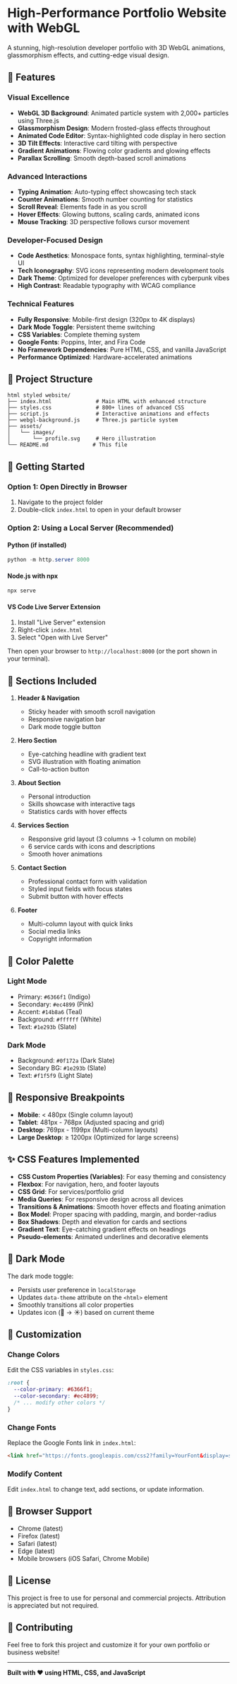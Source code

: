 # High-Performance Portfolio Website with WebGL

A stunning, high-resolution developer portfolio with 3D WebGL animations, glassmorphism effects, and cutting-edge visual design.

## 🚀 Features

### Visual Excellence
- **WebGL 3D Background**: Animated particle system with 2,000+ particles using Three.js
- **Glassmorphism Design**: Modern frosted-glass effects throughout
- **Animated Code Editor**: Syntax-highlighted code display in hero section
- **3D Tilt Effects**: Interactive card tilting with perspective
- **Gradient Animations**: Flowing color gradients and glowing effects
- **Parallax Scrolling**: Smooth depth-based scroll animations

### Advanced Interactions
- **Typing Animation**: Auto-typing effect showcasing tech stack
- **Counter Animations**: Smooth number counting for statistics
- **Scroll Reveal**: Elements fade in as you scroll
- **Hover Effects**: Glowing buttons, scaling cards, animated icons
- **Mouse Tracking**: 3D perspective follows cursor movement

### Developer-Focused Design
- **Code Aesthetics**: Monospace fonts, syntax highlighting, terminal-style UI
- **Tech Iconography**: SVG icons representing modern development tools
- **Dark Theme**: Optimized for developer preferences with cyberpunk vibes
- **High Contrast**: Readable typography with WCAG compliance

### Technical Features
- **Fully Responsive**: Mobile-first design (320px to 4K displays)
- **Dark Mode Toggle**: Persistent theme switching
- **CSS Variables**: Complete theming system
- **Google Fonts**: Poppins, Inter, and Fira Code
- **No Framework Dependencies**: Pure HTML, CSS, and vanilla JavaScript
- **Performance Optimized**: Hardware-accelerated animations

## 📁 Project Structure

```
html styled website/
├── index.html              # Main HTML with enhanced structure
├── styles.css              # 800+ lines of advanced CSS
├── script.js               # Interactive animations and effects
├── webgl-background.js     # Three.js particle system
├── assets/
│   └── images/
│       └── profile.svg     # Hero illustration
└── README.md              # This file
```

## 🚀 Getting Started

### Option 1: Open Directly in Browser

1. Navigate to the project folder
2. Double-click `index.html` to open in your default browser

### Option 2: Using a Local Server (Recommended)

#### Python (if installed)
```powershell
python -m http.server 8000
```

#### Node.js with npx
```powershell
npx serve
```

#### VS Code Live Server Extension
1. Install "Live Server" extension
2. Right-click `index.html`
3. Select "Open with Live Server"

Then open your browser to `http://localhost:8000` (or the port shown in your terminal).

## 🎨 Sections Included

1. **Header & Navigation**
   - Sticky header with smooth scroll navigation
   - Responsive navigation bar
   - Dark mode toggle button

2. **Hero Section**
   - Eye-catching headline with gradient text
   - SVG illustration with floating animation
   - Call-to-action button

3. **About Section**
   - Personal introduction
   - Skills showcase with interactive tags
   - Statistics cards with hover effects

4. **Services Section**
   - Responsive grid layout (3 columns → 1 column on mobile)
   - 6 service cards with icons and descriptions
   - Smooth hover animations

5. **Contact Section**
   - Professional contact form with validation
   - Styled input fields with focus states
   - Submit button with hover effects

6. **Footer**
   - Multi-column layout with quick links
   - Social media links
   - Copyright information

## 🎨 Color Palette

### Light Mode
- Primary: `#6366f1` (Indigo)
- Secondary: `#ec4899` (Pink)
- Accent: `#14b8a6` (Teal)
- Background: `#ffffff` (White)
- Text: `#1e293b` (Slate)

### Dark Mode
- Background: `#0f172a` (Dark Slate)
- Secondary BG: `#1e293b` (Slate)
- Text: `#f1f5f9` (Light Slate)

## 📱 Responsive Breakpoints

- **Mobile**: < 480px (Single column layout)
- **Tablet**: 481px - 768px (Adjusted spacing and grid)
- **Desktop**: 769px - 1199px (Multi-column layouts)
- **Large Desktop**: ≥ 1200px (Optimized for large screens)

## ✨ CSS Features Implemented

- **CSS Custom Properties (Variables)**: For easy theming and consistency
- **Flexbox**: For navigation, hero, and footer layouts
- **CSS Grid**: For services/portfolio grid
- **Media Queries**: For responsive design across all devices
- **Transitions & Animations**: Smooth hover effects and floating animation
- **Box Model**: Proper spacing with padding, margin, and border-radius
- **Box Shadows**: Depth and elevation for cards and sections
- **Gradient Text**: Eye-catching gradient effects on headings
- **Pseudo-elements**: Animated underlines and decorative elements

## 🌙 Dark Mode

The dark mode toggle:
- Persists user preference in `localStorage`
- Updates `data-theme` attribute on the `<html>` element
- Smoothly transitions all color properties
- Updates icon (🌙 → ☀️) based on current theme

## 🔧 Customization

### Change Colors
Edit the CSS variables in `styles.css`:
```css
:root {
  --color-primary: #6366f1;
  --color-secondary: #ec4899;
  /* ... modify other colors */
}
```

### Change Fonts
Replace the Google Fonts link in `index.html`:
```html
<link href="https://fonts.googleapis.com/css2?family=YourFont&display=swap" rel="stylesheet">
```

### Modify Content
Edit `index.html` to change text, add sections, or update information.

## 📝 Browser Support

- Chrome (latest)
- Firefox (latest)
- Safari (latest)
- Edge (latest)
- Mobile browsers (iOS Safari, Chrome Mobile)

## 📄 License

This project is free to use for personal and commercial projects. Attribution is appreciated but not required.

## 🤝 Contributing

Feel free to fork this project and customize it for your own portfolio or business website!

---

**Built with ❤️ using HTML, CSS, and JavaScript**
